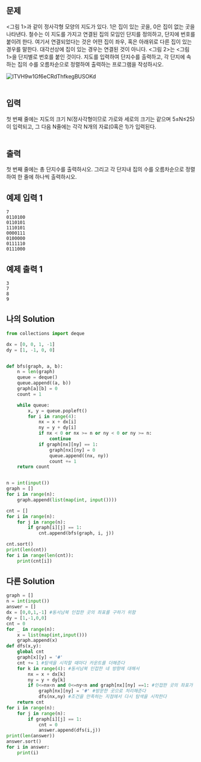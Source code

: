 ## 문제

<그림 1>과 같이 정사각형 모양의 지도가 있다. 1은 집이 있는 곳을, 0은 집이 없는 곳을 나타낸다. 철수는 이 지도를 가지고 연결된 집의 모임인 단지를 정의하고, 단지에 번호를 붙이려 한다. 여기서 연결되었다는 것은 어떤 집이 좌우, 혹은 아래위로 다른 집이 있는 경우를 말한다. 대각선상에 집이 있는 경우는 연결된 것이 아니다. <그림 2>는 <그림 1>을 단지별로 번호를 붙인 것이다. 지도를 입력하여 단지수를 출력하고, 각 단지에 속하는 집의 수를 오름차순으로 정렬하여 출력하는 프로그램을 작성하시오.

![ITVH9w1Gf6eCRdThfkegBUSOKd](https://user-images.githubusercontent.com/68778883/143319147-de1ed911-2d0f-4703-8025-bf35dd1947f7.png)
<br/>
<br/>

## 입력

첫 번째 줄에는 지도의 크기 N(정사각형이므로 가로와 세로의 크기는 같으며 5≤N≤25)이 입력되고, 그 다음 N줄에는 각각 N개의 자료(0혹은 1)가 입력된다.
<br/>
<br/>

## 출력

첫 번째 줄에는 총 단지수를 출력하시오. 그리고 각 단지내 집의 수를 오름차순으로 정렬하여 한 줄에 하나씩 출력하시오.

## 예제 입력 1

```
7
0110100
0110101
1110101
0000111
0100000
0111110
0111000
```

## 예제 출력 1

```
3
7
8
9
```

## 나의 Solution

```python
from collections import deque

dx = [0, 0, 1, -1]
dy = [1, -1, 0, 0]


def bfs(graph, a, b):
    n = len(graph)
    queue = deque()
    queue.append((a, b))
    graph[a][b] = 0
    count = 1

    while queue:
        x, y = queue.popleft()
        for i in range(4):
            nx = x + dx[i]
            ny = y + dy[i]
            if nx < 0 or nx >= n or ny < 0 or ny >= n:
                continue
            if graph[nx][ny] == 1:
                graph[nx][ny] = 0
                queue.append((nx, ny))
                count += 1
    return count


n = int(input())
graph = []
for i in range(n):
    graph.append(list(map(int, input())))

cnt = []
for i in range(n):
    for j in range(n):
        if graph[i][j] == 1:
            cnt.append(bfs(graph, i, j))

cnt.sort()
print(len(cnt))
for i in range(len(cnt)):
    print(cnt[i])

```

## 다른 Solution

```python
graph = []
n = int(input())
answer = []
dx = [0,0,1,-1] #동서남북 인접한 곳의 좌표를 구하기 위함
dy = [1,-1,0,0]
cnt = 0
for _ in range(n):
    x = list(map(int,input()))
    graph.append(x)
def dfs(x,y):
    global cnt
    graph[x][y] = '#'
    cnt += 1 #탐색을 시작할 때마다 카운트를 더해준다
    for k in range(4): #동서남북 인접한 네 방향에 대해서
        nx = x + dx[k]
        ny = y + dy[k]
        if 0<=nx<n and 0<=ny<n and graph[nx][ny] ==1: #인접한 곳의 좌표가 범위 내이고, ==1이라면
            graph[nx][ny] = '#' #방문한 곳으로 처리해준다
            dfs(nx,ny) #조건을 만족하는 지점에서 다시 탐색을 시작한다
    return cnt
for i in range(n):
    for j in range(n):
        if graph[i][j] == 1:
            cnt = 0
            answer.append(dfs(i,j))
print(len(answer))
answer.sort()
for i in answer:
    print(i)
```
